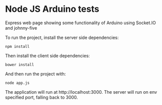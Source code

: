 # Node JS Arduino tests

Express web page showing some functionality of Arduino using Socket.IO and johnny-five

To run the project, install the server side dependencies:
```
npm install
```
Then install the client side dependencies:
``` 
bower install
```
And then run the project with:
```
node app.js
```
The application will run at http://localhost:3000. The server will run on env specified port, falling back to 3000.
